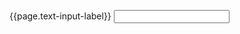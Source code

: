 <label class="usa-label" for="input-type-text">{{page.text-input-label}}</label>
<input
  class="usa-input"
  id="input-type-text"
  name="input-type-text"
  type="text"
/>